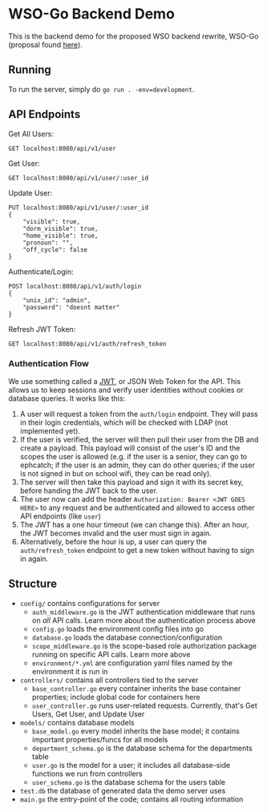 # WSO-Go Backend Demo
This is the backend demo for the proposed WSO backend rewrite, WSO-Go (proposal found [here](https://github.com/WilliamsStudentsOnline/wso-on-rails/wiki/Proposal:-WSO-Backend-Rewrite)).

## Running
To run the server, simply do `go run . -env=development`.

## API Endpoints
Get All Users:
```http request
GET localhost:8080/api/v1/user
```
Get User:
```http request
GET localhost:8080/api/v1/user/:user_id
```
Update User:
```http request
PUT localhost:8080/api/v1/user/:user_id
{
    "visible": true,
    "dorm_visible": true,
    "home_visible": true,
    "pronoun": "",
    "off_cycle": false
}
```
Authenticate/Login:
```http request
POST localhost:8080/api/v1/auth/login
{
    "unix_id": "admin",
    "password": "doesnt matter"
}
```
Refresh JWT Token:
```http request
GET localhost:8080/api/v1/auth/refresh_token
```

### Authentication Flow
We use something called a [JWT](jwt.io), or JSON Web Token for the API. This allows us to keep sessions and verify user identities without cookies or database queries. It works like this:
1. A user will request a token from the `auth/login` endpoint. They will pass in their login credentials, which will be checked with LDAP (not implemented yet).
1. If the user is verified, the server will then pull their user from the DB and create a payload. This payload will consist of the user's ID and the scopes the user is allowed (e.g. if the user is a senior, they can go to ephcatch; if the user is an admin, they can do other queries; if the user is not signed in but on school wifi, they can be read only).
1. The server will then take this payload and sign it with its secret key, before handing the JWT back to the user.
1. The user now can add the header `Authorization: Bearer <JWT GOES HERE>` to any request and be authenticated and allowed to access other API endpoints (like `user`)
1. The JWT has a one hour timeout (we can change this). After an hour, the JWT becomes invalid and the user must sign in again.
1. Alternatively, before the hour is up, a user can query the `auth/refresh_token` endpoint to get a new token without having to sign in again.

## Structure

- `config/` contains configurations for server
  - `auth_middleware.go` is the JWT authentication middleware that runs on _all_ API calls. Learn more about the authentication process above
  - `config.go` loads the environment config files into go
  - `database.go` loads the database connection/configuration
  - `scope_middleware.go` is the scope-based role authorization package running on specific API calls. Learn more above
  - `environment/*.yml` are configuration yaml files named by the environment it is run in
- `controllers/` contains all controllers tied to the server
  - `base_controller.go` every container inherits the base container properties; include global code for containers here
  - `user_controller.go` runs user-related requests. Currently, that's Get Users, Get User, and Update User
- `models/` contains database models
  - `base_model.go` every model inherits the base model; it contains important properties/funcs for all models
  - `department_schema.go` is the database schema for the departments table
  - `user.go` is the model for a user; it includes all database-side functions we run from controllers
  - `user_schema.go` is the database schema for the users table
- `test.db` the database of generated data the demo server uses
- `main.go` the entry-point of the code; contains all routing information
